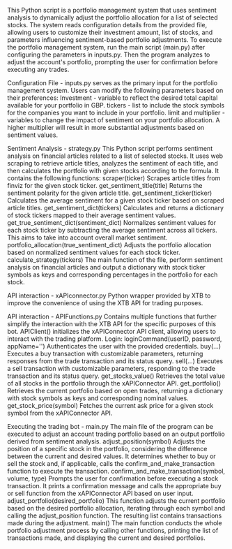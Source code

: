 This Python script is a portfolio management system that uses sentiment analysis to dynamically adjust the portfolio allocation for a list of selected stocks. The system reads configuration details from the provided file, allowing users to customize their investment amount, list of stocks, and parameters influencing sentiment-based portfolio adjustments. To execute the portfolio management system, run the main script (main.py) after configuring the parameters in inputs.py. Then the program analyzes to adjust the account's portfolio, prompting the user for confirmation before executing any trades.

Configuration File - inputs.py
serves as the primary input for the portfolio management system. Users can modify the following parameters based on their preferences:
Investment - variable to reflect the desired total capital available for your portfolio in GBP.
tickers - list to include the stock symbols for the companies you want to include in your portfolio.
limit and multiplier - variables to change the impact of sentiment on your portfolio allocation. A higher multiplier will result in more substantial adjustments based on sentiment values.

Sentiment Analysis - strategy.py
This Python script performs sentiment analysis on financial articles related to a list of selected stocks. It uses web scraping to retrieve article titles, analyzes the sentiment of each title, and then calculates the portfolio with given stocks according to the formula. It contains the following functions:
scraper(ticker)
Scrapes article titles from finviz for the given stock ticker.
get_sentiment_title(title)
Returns the sentiment polarity for the given article title.
get_sentiment_ticker(ticker)
Calculates the average sentiment for a given stock ticker based on scraped article titles.
get_sentiment_dict(tickers)
Calculates and returns a dictionary of stock tickers mapped to their average sentiment values.
get_true_sentiment_dict(sentiment_dict)
Normalizes sentiment values for each stock ticker by subtracting the average sentiment across all tickers. This aims to take into account overall market sentiment.
portfolio_allocation(true_sentiment_dict)
Adjusts the portfolio allocation based on normalized sentiment values for each stock ticker.
calculate_strategy(tickers)
The main function of the file, perform sentiment analysis on financial articles and output a dictionary with stock ticker symbols as keys and corresponding percentages in the portfolio for each stock.

API interaction - xAPIconnector.py
Python wrapper provided by XTB to improve the convenience of using the XTB API for trading purposes.

API interaction - APIFunctions.py
Contains multiple functions that further simplify the interaction with the XTB API for the specific purposes of this bot.
APIClient() initializes the xAPIConnector API client, allowing users to interact with the trading platform.
Login:
loginCommand(userID, password, appName='') 
Authenticates the user with the provided credentials.
buy(...)
Executes a buy transaction with customizable parameters, returning responses from the trade transaction and its status query.
sell(...) 
Executes a sell transaction with customizable parameters, responding to the trade transaction and its status query.
get_stocks_value() 
Retrieves the total value of all stocks in the portfolio through the xAPIConnector API.
get_portfolio() 
Retrieves the current portfolio based on open trades, returning a dictionary with stock symbols as keys and corresponding nominal values.
get_stock_price(symbol) 
Fetches the current ask price for a given stock symbol from the xAPIConnector API.


Executing the trading bot - main.py 
The main file of the program can be executed to adjust an account trading portfolio based on an output portfolio derived from sentiment analysis.
adjust_position(symbol)
Adjusts the position of a specific stock in the portfolio, considering the difference between the current and desired values. It determines whether to buy or sell the stock and, if applicable, calls the confirm_and_make_transaction function to execute the transaction.
confirm_and_make_transaction(symbol, volume, type)
Prompts the user for confirmation before executing a stock transaction. It prints a confirmation message and calls the appropriate buy or sell function from the xAPIConnector API based on user input.
adjust_portfolio(desired_portfolio)
This function adjusts the current portfolio based on the desired portfolio allocation, iterating through each symbol and calling the adjust_position function. The resulting list contains transactions made during the adjustment.
main()
The main function conducts the whole portfolio adjustment process by calling other functions, printing the list of transactions made, and displaying the current and desired portfolios.




